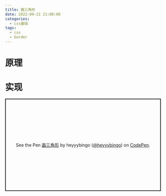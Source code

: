 ```yaml
---
title: 画三角形
date: 2022-09-21 21:00:00
categories:
  - css基础
tags:
  - css
  - border
---
```


# 原理

# 实现

<p class="codepen" data-height="300" data-default-tab="html,result" data-slug-hash="MWGvwba" data-user="heyyybingo" style="height: 300px; box-sizing: border-box; display: flex; align-items: center; justify-content: center; border: 2px solid; margin: 1em 0; padding: 1em;">
  <span>See the Pen <a href="https://codepen.io/heyyybingo/pen/MWGvwba">
  画三角形</a> by heyyybingo (<a href="https://codepen.io/heyyybingo">@heyyybingo</a>)
  on <a href="https://codepen.io">CodePen</a>.</span>
</p>
<script async src="https://cpwebassets.codepen.io/assets/embed/ei.js"></script>
